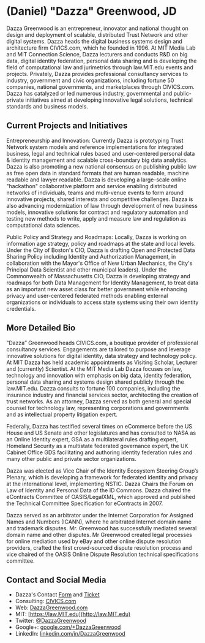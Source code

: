 # (Daniel) "Dazza" Greenwood, JD 

Dazza Greenwood is an entrepreneur, innovator and national thought on design and deployment of scalable, distributed Trust Network and other digital systems. Dazza heads the digital business systems design and architecture firm CIVICS.com, which he founded in 1996. At MIT Media Lab and MIT Connection Science, Dazza lecturers and conducts R&D on big data, digital identity federation, personal data sharing and is developing the field of computational law and jurimetrics through law.MIT.edu events and projects. Privately, Dazza provides professional consultancy services to industry, government and civic organizations, including fortune 50 companies, national governments, and marketplaces through CIVICS.com. Dazza has catalyzed or led numerous industry, governmental and public-private initiatives aimed at developing innovative legal solutions, technical standards and business models.

## Current Projects and Initiatives

Entrepreneurship and Innovation: Currently Dazza is prototyping Trust Network system models and reference implementations for integrated business, legal and technical rules based and user-centered personal data & identity management and scalable cross-boundary big data analytics. Dazza is also promoting a new national consensus on publishing public law as free open data in standard formats that are human readable, machine readable and lawyer readable. Dazza is developing a large-scale online "hackathon" collaborative platform and service enabling distributed networks of individuals, teams and multi-venue events to form around innovative projects, shared interests and competitive challenges. Dazza is also advancing modernization of law through development of new business models, innovative solutions for contract and regulatory automation and testing new methods to write, apply and measure law and regulation as computational data sciences.

Public Policy and Strategy and Roadmaps: Locally, Dazza is working on information age strategy, policy and roadmaps at the state and local levels. Under the City of Boston's CIO, Dazza is drafting Open and Protected Data Sharing Policy including Identity and Authorization Management, in collaboration with the Mayor's Office of New Urban Mechanics, the City's Principal Data Scientist and other municipal leaders). Under the Commonwealth of Massachusetts CIO, Dazza is developing strategy and roadmaps for both Data Management for Identity Management, to treat data as an important new asset class for better government while enhancing privacy and user-centered federated methods enabling external organizations or individuals to access state systems using their own identity credentials. 

## More Detailed Bio

“Dazza” Greenwood heads CIVICS.com, a boutique provider of professional consultancy services. Engagements are tailored to purpose and leverage innovative solutions for digital identity, data strategy and technology policy. At MIT Dazza has held academic appointments as Visiting Scholar, Lecturer and (currently) Scientist. At the MIT Media Lab Dazza focuses on law, technology and innovation with emphasis on big data, identity federation, personal data sharing and systems design shared publicly through the law.MIT.edu. Dazza consults to fortune 100 companies, including the insurance industry and financial services sector, architecting the creation of trust networks. As an attorney, Dazza served as both general and special counsel for technology law, representing corporations and governments and as intellectual property litigation expert.

Federally, Dazza has testified several times on eCommerce before the US House and US Senate and other legislatures and has consulted to NASA as an Online Identity expert, GSA as a multilateral rules drafting expert, Homeland Security as a multistate federated governance expert, the UK Cabinet Office GDS facilitating and authoring identity federation rules and many other public and private sector organizations.

Dazza was elected as Vice Chair of the Identity Ecosystem Steering Group’s Plenary, which is developing a framework for federated identity and privacy at the international level, implementing NSTIC. Dazza Chairs the Forum on Law of Identity and Personal Data of the ID Commons. Dazza chaired the eContracts Committee of OASIS/LegalXML, which approved and published the Technical Committee Specification for eContracts in 2007.

Dazza served as an arbitrator under the Internet Corporation for Assigned Names and Numbers (ICANN), where he arbitrated Internet domain name and trademark disputes. Mr. Greenwood has successfully mediated several domain name and other disputes. Mr Greenwood created legal processes for online mediation used by eBay and other online dispute resolution providers, crafted the first crowd-sourced dispute resolution process and vice chaired of the OASIS Online Dispute Resolution technical specifications committee.

## Contact and Social Media

* Dazza's Contact [Form](https://docs.google.com/a/civics.com/spreadsheet/viewform?formkey=dEJqM0JTNENrZEtvNjJIVFItTzNiUkE6MQ#gid=0) and [Ticket](https://github.com/DazzaGreenwood/Interface/issues/new)
* Consulting: [CIVICS.com](http://CIVICS.com)
* Web: [DazzaGreenwood.com](http://DazzaGreenwood.com)
* MIT: [https://law.MIT.edu](http://law.MIT.edu)
* Twitter: [@DazzaGreenwood](http://Twitter.com/DazzaGreenwood)
* Google+: [google.com/+DazzaGreenwood](http://google.com/+DazzaGreenwood)
* LinkedIn: [linkedin.com/in/DazzaGreenwood](http://linkedin.com/in/DazzaGreenwood)

